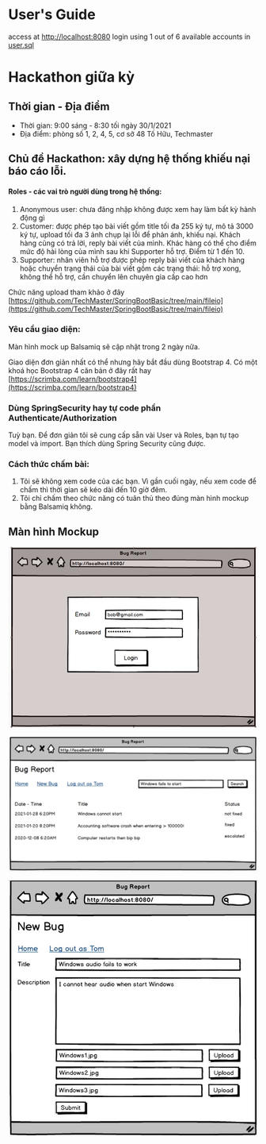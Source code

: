 # User's Guide
access at [http://localhost:8080](http://localhost:8080)
login using 1 out of 6 available accounts in [user.sql](src/main/resources/user.sql)
# Hackathon giữa kỳ

## Thời gian - Địa điểm
- Thời gian: 9:00 sáng - 8:30 tối ngày 30/1/2021
- Địa điểm: phòng số 1, 2, 4, 5, cơ sở 48 Tố Hữu, Techmaster

## Chủ đề Hackathon: xây dựng hệ thống khiếu nại báo cáo lỗi.

#### Roles - các vai trò người dùng trong hệ thống:
1. Anonymous user: chưa đăng nhập không được xem hay làm bất kỳ hành động gì
2. Customer: được phép tạo bài viết gồm title tối đa 255 ký tự, mô tả 3000 ký tự, upload tối đa 3 ảnh chụp lại lỗi để phản ánh, khiếu nại. Khách hàng cũng có trả lời, reply bài viết của mình.
   Khác hàng có thể cho điểm mức độ hài lòng của mình sau khi Supporter hỗ trợ. Điểm từ 1 đến 10.
3. Supporter: nhân viên hỗ trợ được phép reply bài viết của khách hàng hoặc chuyển trạng thái của bài viết gồm các trạng thái: hỗ trợ xong, không thể hỗ trợ, cần chuyển lên chuyên gia cấp cao hơn

Chức năng upload tham khảo ở đây [https://github.com/TechMaster/SpringBootBasic/tree/main/fileio](https://github.com/TechMaster/SpringBootBasic/tree/main/fileio)

### Yêu cầu giao diện:
Màn hình mock up Balsamiq sẽ cập nhật trong 2 ngày nữa.

Giao diện đơn giản nhất có thể nhưng hãy bắt đầu dùng Bootstrap 4. Có một khoá học Bootstrap 4 căn bản ở đây rất hay
[https://scrimba.com/learn/bootstrap4](https://scrimba.com/learn/bootstrap4)

### Dùng SpringSecurity hay tự code phần Authenticate/Authorization
Tuỳ bạn. Để đơn giản tôi sẽ cung cấp sẵn vài User và Roles, bạn tự tạo model và import. Bạn thích dùng Spring Security cũng được.

### Cách thức chấm bài:
1. Tôi sẽ không xem code của các bạn. Vì gần cuối ngày, nếu xem code để chấm thì thời gian sẽ kéo dài đến 10 giờ đêm.
2. Tôi chỉ chấm theo chức năng có tuân thủ theo đúng màn hình mockup bằng Balsamiq không.


## Màn hình Mockup
![](login.jpg)

![](mainscreen.jpg)

![](new_bug.jpg)